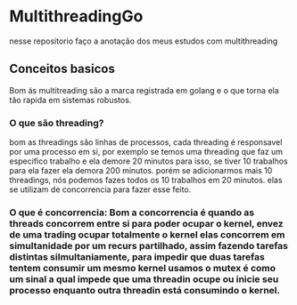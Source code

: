 # MultithreadingGo
nesse repositorio faço a anotação dos meus estudos com multithreading

## Conceitos basicos
Bom ás multitreading são a marca registrada em golang e o que torna ela tão rapida em sistemas robustos.
### O que são threading? 
bom as threadings são linhas de processos, cada threading é responsavel por uma processo em si, por exemplo se temos uma threading que faz um especifico trabalho e ela demore 20 minutos para isso, se tiver 10 trabalhos para ela fazer ela demora 200 minutos. porém se adicionarmos mais 10 threadings, nós podemos fazes todos os 10 trabalhos em 20 minutos. elas se utilizam de concorrencia para fazer esse feito.

### O que é concorrencia: Bom a concorrencia é quando as threads concorrem entre si para poder ocupar o kernel, envez de uma trading ocupar totalmente o kernel elas concorrem em simultanidade por um recurs partilhado, assim fazendo tarefas distintas silmultaniamente, para impedir que duas tarefas tentem consumir um mesmo kernel usamos o mutex é como um sinal a qual impede que uma threadin ocupe ou inicie seu processo enquanto outra threadin está consumindo o kernel.
